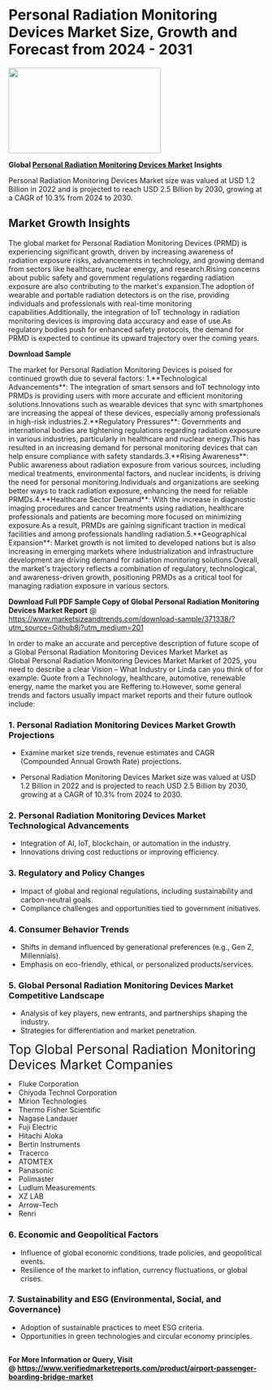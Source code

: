 <H1>Personal Radiation Monitoring Devices Market Size, Growth and Forecast from 2024 - 2031</H1><img class="aligncenter size-medium wp-image-584254" src="https://thirdeyenews.in/wp-content/uploads/2024/09/Global-Market-Research-300x168.jpeg" alt="" width="300" height="168" /><p><strong>Global&nbsp;<a href="https://www.marketsizeandtrends.com/download-sample/371338/?utm_source=Github8j?utm_medium=201">Personal Radiation Monitoring Devices Market</a> Insights</strong></p><p>Personal Radiation Monitoring Devices Market size was valued at USD 1.2 Billion in 2022 and is projected to reach USD 2.5 Billion by 2030, growing at a CAGR of 10.3% from 2024 to 2030.</p><p><h2>Market Growth Insights</h2> The global market for Personal Radiation Monitoring Devices (PRMD) is experiencing significant growth, driven by increasing awareness of radiation exposure risks, advancements in technology, and growing demand from sectors like healthcare, nuclear energy, and research.Rising concerns about public safety and government regulations regarding radiation exposure are also contributing to the market's expansion.The adoption of wearable and portable radiation detectors is on the rise, providing individuals and professionals with real-time monitoring capabilities.Additionally, the integration of IoT technology in radiation monitoring devices is improving data accuracy and ease of use.As regulatory bodies push for enhanced safety protocols, the demand for PRMD is expected to continue its upward trajectory over the coming years.<p><strong>Download Sample</strong></p> The market for Personal Radiation Monitoring Devices is poised for continued growth due to several factors: 1.**Technological Advancements**: The integration of smart sensors and IoT technology into PRMDs is providing users with more accurate and efficient monitoring solutions.Innovations such as wearable devices that sync with smartphones are increasing the appeal of these devices, especially among professionals in high-risk industries.2.**Regulatory Pressures**: Governments and international bodies are tightening regulations regarding radiation exposure in various industries, particularly in healthcare and nuclear energy.This has resulted in an increasing demand for personal monitoring devices that can help ensure compliance with safety standards.3.**Rising Awareness**: Public awareness about radiation exposure from various sources, including medical treatments, environmental factors, and nuclear incidents, is driving the need for personal monitoring.Individuals and organizations are seeking better ways to track radiation exposure, enhancing the need for reliable PRMDs.4.**Healthcare Sector Demand**: With the increase in diagnostic imaging procedures and cancer treatments using radiation, healthcare professionals and patients are becoming more focused on minimizing exposure.As a result, PRMDs are gaining significant traction in medical facilities and among professionals handling radiation.5.**Geographical Expansion**: Market growth is not limited to developed nations but is also increasing in emerging markets where industrialization and infrastructure development are driving demand for radiation monitoring solutions.Overall, the market's trajectory reflects a combination of regulatory, technological, and awareness-driven growth, positioning PRMDs as a critical tool for managing radiation exposure in various sectors.<p><span class=""><strong>Download Full PDF Sample Copy of Global Personal Radiation Monitoring Devices Market Report</strong> @ <a href="https://www.marketsizeandtrends.com/download-sample/371338/?utm_source=Github8j?utm_medium=201" target="_blank">https://www.marketsizeandtrends.com/download-sample/371338/?utm_source=Github8j?utm_medium=201</a></span></p><p>In order to make an accurate and perceptive description of future scope of a Global&nbsp;Personal Radiation Monitoring Devices Market Market as Global&nbsp;Personal Radiation Monitoring Devices Market Market of 2025, you need to describe a clear Vision &ndash; What Industry or Linda can you think of for example: Quote from a Technology, healthcare, automotive, renewable energy, name the market you are Reffering to.However, some general trends and factors usually impact market reports and their future outlook include:</p><h3>1.&nbsp;<strong>Personal Radiation Monitoring Devices Market Growth Projections</strong></h3><ul><li>Examine market size trends, revenue estimates and CAGR (Compounded Annual Growth Rate) projections.</li><li><p>Personal Radiation Monitoring Devices Market size was valued at USD 1.2 Billion in 2022 and is projected to reach USD 2.5 Billion by 2030, growing at a CAGR of 10.3% from 2024 to 2030.</p></li></ul><h3>2.&nbsp;<strong>Personal Radiation Monitoring Devices Market Technological Advancements</strong></h3><ul><li>Integration of AI, IoT, blockchain, or automation in the industry.</li><li>Innovations driving cost reductions or improving efficiency.</li></ul><h3>3.&nbsp;<strong>Regulatory and Policy Changes</strong></h3><ul><li>Impact of global and regional regulations, including sustainability and carbon-neutral goals.</li><li>Compliance challenges and opportunities tied to government initiatives.</li></ul><h3>4.&nbsp;<strong>Consumer Behavior Trends</strong></h3><ul><li>Shifts in demand influenced by generational preferences (e.g., Gen Z, Millennials).</li><li>Emphasis on eco-friendly, ethical, or personalized products/services.</li></ul><h3>5.&nbsp;<strong>Global Personal Radiation Monitoring Devices Market Competitive Landscape</strong></h3><ul><li>Analysis of key players, new entrants, and partnerships shaping the industry.</li><li>Strategies for differentiation and market penetration.</li></ul><p data-pm-slice="1 1 []"><span style="color: inherit; font-family: inherit; font-size: 25px;">Top Global Personal Radiation Monitoring Devices Market Companies</span></p><div class="" data-test-id=""><p><li>Fluke Corporation</li><li> Chiyoda Technol Corporation</li><li> Mirion Technologies</li><li> Thermo Fisher Scientific</li><li> Nagase Landauer</li><li> Fuji Electric</li><li> Hitachi Aloka</li><li> Bertin Instruments</li><li> Tracerco</li><li> ATOMTEX</li><li> Panasonic</li><li> Polimaster</li><li> Ludlum Measurements</li><li> XZ LAB</li><li> Arrow-Tech</li><li> Renri</li></p></div><h3>6.&nbsp;<strong>Economic and Geopolitical Factors</strong></h3><ul><li>Influence of global economic conditions, trade policies, and geopolitical events.</li><li>Resilience of the market to inflation, currency fluctuations, or global crises.</li></ul><h3>7.&nbsp;<strong>Sustainability and ESG (Environmental, Social, and Governance)</strong></h3><ul><li>Adoption of sustainable practices to meet ESG criteria.</li><li>Opportunities in green technologies and circular economy principles.</li></ul><h2><strong style="font-size: 14px;">For More Information or Query, Visit @&nbsp;</strong><a style="background-color: #ffffff; font-size: 14px;" href="https://www.marketsizeandtrends.com/report/personal-radiation-monitoring-devices-market/" target="_blank">https://www.verifiedmarketreports.com/product/airport-passenger-boarding-bridge-market</a></h2>